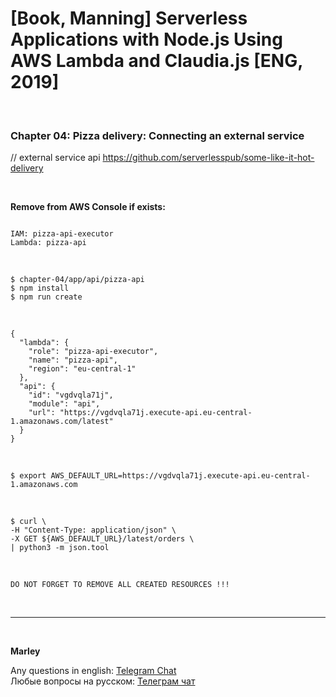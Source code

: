 # [Book, Manning] Serverless Applications with Node.js Using AWS Lambda and Claudia.js [ENG, 2019]

<br/>

### Chapter 04: Pizza delivery: Connecting an external service

// external service api
https://github.com/serverlesspub/some-like-it-hot-delivery

<br/>

**Remove from AWS Console if exists:**

```

IAM: pizza-api-executor
Lambda: pizza-api
```

<br/>

    $ chapter-04/app/api/pizza-api
    $ npm install
    $ npm run create

<br/>

```
{
  "lambda": {
    "role": "pizza-api-executor",
    "name": "pizza-api",
    "region": "eu-central-1"
  },
  "api": {
    "id": "vgdvqla71j",
    "module": "api",
    "url": "https://vgdvqla71j.execute-api.eu-central-1.amazonaws.com/latest"
  }
}
```

<br/>

    $ export AWS_DEFAULT_URL=https://vgdvqla71j.execute-api.eu-central-1.amazonaws.com

<br/>

    $ curl \
    -H "Content-Type: application/json" \
    -X GET ${AWS_DEFAULT_URL}/latest/orders \
    | python3 -m json.tool

<br/>

```
DO NOT FORGET TO REMOVE ALL CREATED RESOURCES !!!
```

<br/>

---

<br/>

**Marley**

Any questions in english: <a href="https://jsdev.org/chat/">Telegram Chat</a>  
Любые вопросы на русском: <a href="https://jsdev.ru/chat/">Телеграм чат</a>

